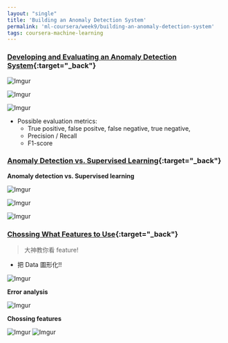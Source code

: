 ```yaml
---
layout: "single"
title: 'Building an Anomaly Detection System'
permalink: 'ml-coursera/week9/building-an-anomaly-detection-system'
tags: coursera-machine-learning
---
```


### [Developing and Evaluating an Anomaly Detection System](https://www.coursera.org/learn/machine-learning/lecture/Mwrni/developing-and-evaluating-an-anomaly-detection-system){:target="_back"}

![Imgur](https://i.imgur.com/cXNKTpc.jpg)

![Imgur](https://i.imgur.com/rbLiZx9.jpg)

![Imgur](https://i.imgur.com/VNQsdV0.jpg)

- Possible evaluation metrics:
   - True positive, false positve, false negative, true negative,
   - Precision / Recall
   - F1-score


### [Anomaly Detection vs. Supervised Learning](https://www.coursera.org/learn/machine-learning/lecture/Rkc5x/anomaly-detection-vs-supervised-learning){:target="_back"}


__Anomaly detection vs. Supervised learning__

   ![Imgur](https://i.imgur.com/sum9MuN.jpg)

   ![Imgur](https://i.imgur.com/0MZmLmi.jpg)

   ![Imgur](https://i.imgur.com/RkYpgPZ.jpg)



### [Chossing What Features to Use](https://www.coursera.org/learn/machine-learning/lecture/LSpXm/choosing-what-features-to-use){:target="_back"}

> 大神教你看 feature!

- 把 Data 圖形化!! 

![Imgur](https://i.imgur.com/TCi3Mhn.jpg)



__Error analysis__

   ![Imgur](https://i.imgur.com/4XnpUNS.jpg)


__Chossing features__

   ![Imgur](https://i.imgur.com/ViBd0jL.jpg)
   ![Imgur](https://i.imgur.com/kkzpZer.jpg)


